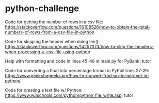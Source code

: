 # python-challenge

Code for getting the number of rows in a csv file: https://stackoverflow.com/questions/16108526/how-to-obtain-the-total-numbers-of-rows-from-a-csv-file-in-python

Code for skipping the header when doing len(): https://stackoverflow.com/questions/14257373/how-to-skip-the-headers-when-processing-a-csv-file-using-python

Help with formatting and code in lines 45-48 in main.py for PyBank: tutor

Code for converting a float into percentage format in PyPoll lines 27-29: https://www.geeksforgeeks.org/how-to-convert-fraction-to-percent-in-python/

Code for creating a text file w/ Python: https://www.w3schools.com/python/python_file_write.asp, tutor